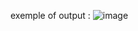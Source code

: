 exemple of output : ![image](https://github.com/user-attachments/assets/eda292e1-d683-4efc-b18c-b04624bc4791)
